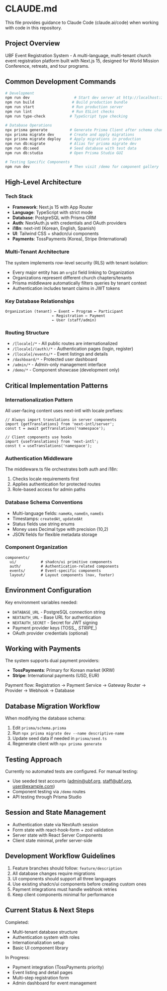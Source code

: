 # CLAUDE.md

This file provides guidance to Claude Code (claude.ai/code) when working with code in this repository.

## Project Overview

UBF Event Registration System - A multi-language, multi-tenant church event registration platform built with Next.js 15, designed for World Mission Conference, retreats, and tour programs.

## Common Development Commands

```bash
# Development
npm run dev                    # Start dev server at http://localhost:3000
npm run build                 # Build production bundle
npm run start                 # Run production server
npm run lint                  # Run ESLint checks
npm run type-check           # TypeScript type checking

# Database Operations
npx prisma generate          # Generate Prisma Client after schema changes
npx prisma migrate dev       # Create and apply migrations
npx prisma migrate deploy    # Apply migrations in production
npm run db:migrate           # Alias for prisma migrate dev
npm run db:seed              # Seed database with test data
npm run db:studio            # Open Prisma Studio GUI

# Testing Specific Components
npm run dev                  # Then visit /demo for component gallery
```

## High-Level Architecture

### Tech Stack
- **Framework**: Next.js 15 with App Router
- **Language**: TypeScript with strict mode
- **Database**: PostgreSQL with Prisma ORM
- **Auth**: NextAuth.js with credentials and OAuth providers
- **i18n**: next-intl (Korean, English, Spanish)
- **UI**: Tailwind CSS + shadcn/ui components
- **Payments**: TossPayments (Korea), Stripe (International)

### Multi-Tenant Architecture
The system implements row-level security (RLS) with tenant isolation:
- Every major entity has an `orgId` field linking to Organization
- Organizations represent different church chapters/tenants
- Prisma middleware automatically filters queries by tenant context
- Authentication includes tenant claims in JWT tokens

### Key Database Relationships
```
Organization (tenant) ← Event ← Program ← Participant
                     ← Registration ← Payment
                     ← User (staff/admin)
```

### Routing Structure
- `/[locale]/*` - All public routes are internationalized
- `/[locale]/(auth)/*` - Authentication pages (login, register)
- `/[locale]/events/*` - Event listings and details
- `/dashboard/*` - Protected user dashboard
- `/admin/*` - Admin-only management interface
- `/demo/*` - Component showcase (development only)

## Critical Implementation Patterns

### Internationalization Pattern
All user-facing content uses next-intl with locale prefixes:
```tsx
// Always import translations in server components
import {getTranslations} from 'next-intl/server';
const t = await getTranslations('namespace');

// Client components use hooks
import {useTranslations} from 'next-intl';
const t = useTranslations('namespace');
```

### Authentication Middleware
The middleware.ts file orchestrates both auth and i18n:
1. Checks locale requirements first
2. Applies authentication for protected routes
3. Role-based access for admin paths

### Database Schema Conventions
- Multi-language fields: `nameKo`, `nameEn`, `nameEs`
- Timestamps: `createdAt`, `updatedAt`
- Status fields use string enums
- Money uses Decimal type with precision (10,2)
- JSON fields for flexible metadata storage

### Component Organization
```
components/
  ui/           # shadcn/ui primitive components
  auth/         # Authentication-related components
  events/       # Event-specific components
  layout/       # Layout components (nav, footer)
```

## Environment Configuration

Key environment variables needed:
- `DATABASE_URL` - PostgreSQL connection string
- `NEXTAUTH_URL` - Base URL for authentication
- `NEXTAUTH_SECRET` - Secret for JWT signing
- Payment provider keys (TOSS_*, STRIPE_*)
- OAuth provider credentials (optional)

## Working with Payments

The system supports dual payment providers:
- **TossPayments**: Primary for Korean market (KRW)
- **Stripe**: International payments (USD, EUR)

Payment flow: Registration → Payment Service → Gateway Router → Provider → Webhook → Database

## Database Migration Workflow

When modifying the database schema:
1. Edit `prisma/schema.prisma`
2. Run `npx prisma migrate dev --name descriptive-name`
3. Update seed data if needed in `prisma/seed.ts`
4. Regenerate client with `npx prisma generate`

## Testing Approach

Currently no automated tests are configured. For manual testing:
- Use seeded test accounts (admin@ubf.org, staff@ubf.org, user@example.com)
- Component testing via `/demo` routes
- API testing through Prisma Studio

## Session and State Management

- Authentication state via NextAuth session
- Form state with react-hook-form + zod validation
- Server state with React Server Components
- Client state minimal, prefer server-side

## Development Workflow Guidelines

1. Feature branches should follow: `feature/description`
2. All database changes require migrations
3. UI components should support all three languages
4. Use existing shadcn/ui components before creating custom ones
5. Payment integrations must handle webhook retries
6. Keep client components minimal for performance

## Current Status & Next Steps

Completed:
- Multi-tenant database structure
- Authentication system with roles
- Internationalization setup
- Basic UI component library

In Progress:
- Payment integration (TossPayments priority)
- Event listing and detail pages
- Multi-step registration form
- Admin dashboard for event management